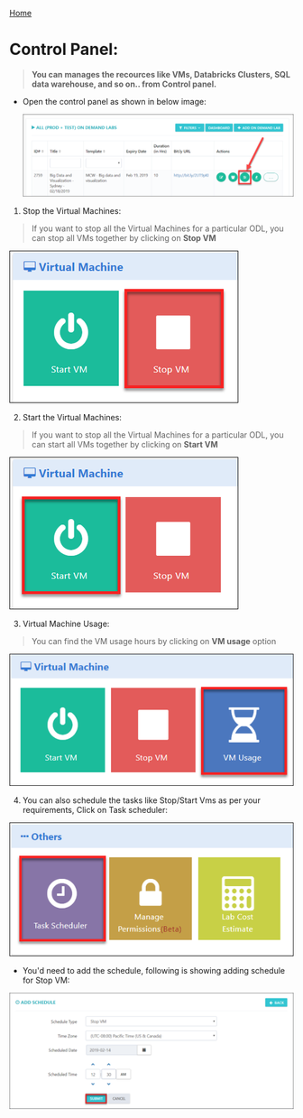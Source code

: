 [Home](./../README.md)

# Control Panel:

>**You can manages the recources like VMs, Databricks Clusters, SQL data warehouse, and so on.. from Control panel.**

* Open the control panel as shown in below image:
 
  ![](images/control1.png)
1. Stop the Virtual Machines: 
> If you want to stop all the Virtual Machines for a particular ODL, you can stop all VMs together by clicking on **Stop VM**

  ![](images/stopvm1.png)

2. Start the Virtual Machines: 
> If you want to stop all the Virtual Machines for a particular ODL, you can start all VMs together by clicking on **Start VM**
 
  ![](images/startvm.png)

3. Virtual Machine Usage:
> You can find the VM usage hours by clicking on **VM usage** option 

  ![](images/vmusage.png)

4. You can also schedule the tasks like Stop/Start Vms as per your requirements, Click on Task scheduler:

  ![](images/tasksch.png)
  
* You'd need to add the schedule, following is showing adding schedule for Stop VM:

 ![](images/taskadd.png)
 
 












